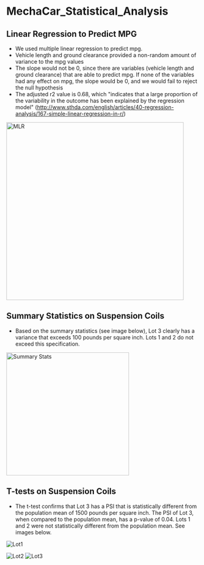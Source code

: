 # MechaCar_Statistical_Analysis

## Linear Regression to Predict MPG
- We used multiple linear regression to predict mpg. 
- Vehicle length and ground clearance provided a non-random amount of variance to the mpg values 
- The slope would not be 0, since there are variables (vehicle length and ground clearance) that are able to predict mpg. If none of the variables had any effect on mpg, the slope would be 0, and we would fail to reject the null hypothesis 
- The adjusted r2 value is 0.68, which "indicates that a large proportion of the variability in the outcome has been explained by the regression model" (http://www.sthda.com/english/articles/40-regression-analysis/167-simple-linear-regression-in-r/) 
<img width="464" alt="MLR" src="https://user-images.githubusercontent.com/113721712/227819200-d65ef295-ebe5-41f7-b8b8-e8b55000c43e.png">



## Summary Statistics on Suspension Coils 
- Based on the summary statistics (see image below), Lot 3 clearly has a variance that exceeds 100 pounds per square inch. Lots 1 and 2 do not exceed this specification. 
<img width="321" alt="Summary Stats" src="https://user-images.githubusercontent.com/113721712/227819402-f6e81646-83cc-4ec8-a9de-1d362cbb76ca.png">

## T-tests on Suspension Coils
- The t-test confirms that Lot 3 has a PSI that is statistically different from the population mean of 1500 pounds per square inch. The PSI of Lot 3, when compared to the population mean, has a p-value of 0.04. Lots 1 and 2 were not statistically different from the population mean. See images below. 

![Lot1](https://user-images.githubusercontent.com/113721712/227821591-86150427-7e95-49b2-ad1d-3bf7385d0fc8.png)

![Lot2](https://user-images.githubusercontent.com/113721712/227821596-ea5c4756-1b11-4896-97fd-bf6be29c04f0.png)
![Lot3](https://user-images.githubusercontent.com/113721712/227821598-3a30da7c-483c-48cd-b77d-ee6bb9753330.png)
